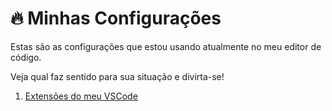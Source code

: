 # 🔥 Minhas Configurações
Estas são as configurações que estou usando atualmente no meu editor de código.

Veja qual faz sentido para sua situação e divirta-se!

01. [Extensões do meu VSCode ](vscode-extensions.md)
